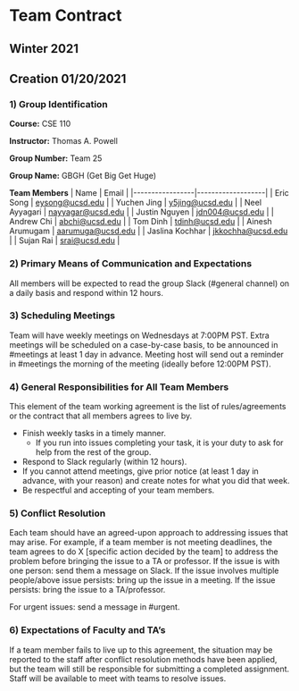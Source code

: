 # Team Contract
## Winter 2021
## Creation 01/20/2021

### 1) Group Identification
**Course:** CSE 110

**Instructor:** Thomas A. Powell

**Group Number:** Team 25

**Group Name:** GBGH (Get Big Get Huge)

**Team Members**
| Name            | Email             |
|-----------------|-------------------|
| Eric Song       | eysong@ucsd.edu   |
| Yuchen Jing     | y5jing@ucsd.edu   |
| Neel Ayyagari   | nayyagar@ucsd.edu |
| Justin Nguyen   | jdn004@ucsd.edu   |
| Andrew Chi      | abchi@ucsd.edu    |
| Tom Dinh        | tdinh@ucsd.edu    |
| Ainesh Arumugam | aarumuga@ucsd.edu |
| Jaslina Kochhar | jkkochha@ucsd.edu |
| Sujan Rai       | srai@ucsd.edu     |

### 2) Primary Means of Communication and Expectations

All members will be expected to read the group Slack (#general channel) on a daily basis and respond within 12 hours.

### 3) Scheduling Meetings

Team will have weekly meetings on Wednesdays at 7:00PM PST. Extra meetings will be scheduled on a case-by-case basis, to be announced
in #meetings at least 1 day in advance.
Meeting host will send out a reminder in #meetings the morning of the meeting (ideally before 12:00PM PST).

### 4) General Responsibilities for All Team Members

This element of the team working agreement is the list of rules/agreements or the contract that all members agrees to live by.
- Finish weekly tasks in a timely manner.
  - If you run into issues completing your task, it is your duty to ask for help from the rest of the group.
- Respond to Slack regularly (within 12 hours).
- If you cannot attend meetings, give prior notice (at least 1 day in advance, with your reason) and create notes for what you did that week.
- Be respectful and accepting of your team members. 


### 5) Conflict Resolution

Each team should have an agreed-upon approach to addressing issues that may arise. 
For example, if a team member is not meeting deadlines, the team agrees to do X [specific action decided by the team] 
to address the problem before bringing the issue to a TA or professor.
If the issue is with one person: send them a message on Slack.
If the issue involves multiple people/above issue persists: bring up the issue in a meeting.
If the issue persists: bring the issue to a TA/professor.

For urgent issues: send a message in #urgent.

### 6) Expectations of Faculty and TA’s

If a team member fails to live up to this agreement, the situation may be reported to the staff after conflict resolution methods have  been applied, but the team will still be responsible for submitting a completed assignment. Staff will be available to meet with teams to resolve issues.